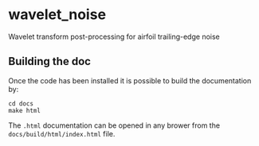 # wavelet_noise
Wavelet transform post-processing for airfoil trailing-edge noise

## Building the doc
Once the code has been installed it is possible to build the documentation by:

```
cd docs
make html
```

The `.html` documentation can be opened in any brower from the `docs/build/html/index.html` file.
